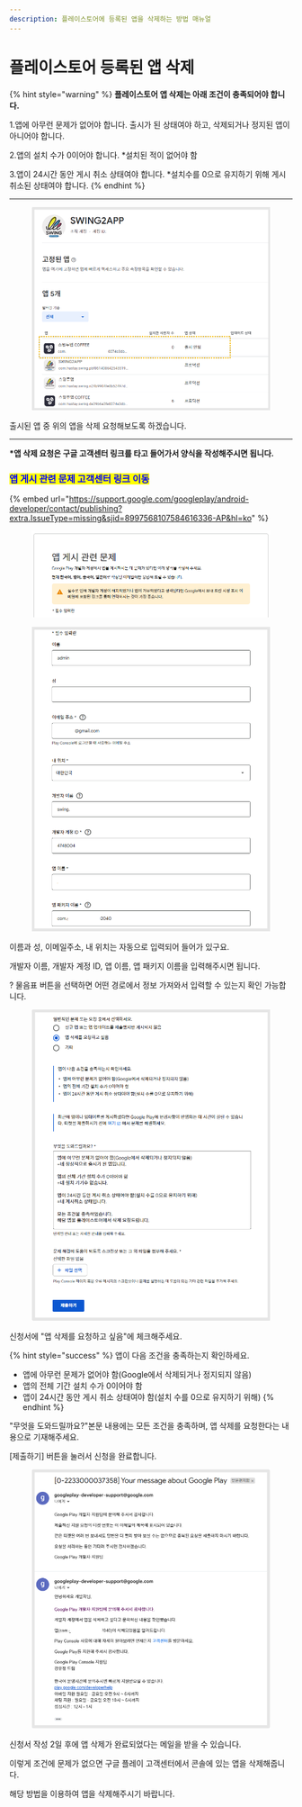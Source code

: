 ```yaml
---
description: 플레이스토어에 등록된 앱을 삭제하는 방법 매뉴얼
---
```


# 플레이스토어 등록된 앱 삭제

{% hint style="warning" %}
**플레이스토어 앱 삭제는 아래 조건이 충족되어야 합니다.**

1.앱에 아무런 문제가 없어야 합니다. 출시가 된 상태여야 하고, 삭제되거나 정지된 앱이 아니어야 합니다.

2.앱의 설치 수가 0이어야 합니다. \*설치된 적이 없어야 함

3.앱이 24시간 동안 게시 취소 상태여야 합니다. \*설치수를 0으로 유지하기 위해 게시 취소된 상태여야 합니다.&#x20;
{% endhint %}



***

<figure><img src="../../.gitbook/assets/앱삭제3.PNG" alt=""><figcaption></figcaption></figure>

출시된 앱 중 위의 앱을 삭제 요청해보도록 하겠습니다.&#x20;



***



**\*앱 삭제 요청은 구글 고객센터 링크를 타고 들어가서 양식을 작성해주시면 됩니다.**&#x20;

### <mark style="color:blue;">앱 게시 관련 문제 고객센터 링크 이동</mark>

{% embed url="https://support.google.com/googleplay/android-developer/contact/publishing?extra.IssueType=missing&sjid=8997568107584616336-AP&hl=ko" %}

<figure><img src="../../.gitbook/assets/image (59).png" alt=""><figcaption></figcaption></figure>

<figure><img src="../../.gitbook/assets/앱삭제1.PNG" alt=""><figcaption></figcaption></figure>

이름과 성, 이메일주소, 내 위치는 자동으로 입력되어 들어가 있구요.

개발자 이름, 개발자 계정 ID, 앱 이름, 앱 패키지 이름을 입력해주시면 됩니다.

? 물음표 버튼을 선택하면 어떤 경로에서 정보 가져와서 입력할 수 있는지 확인 가능합니다.&#x20;



<figure><img src="../../.gitbook/assets/앱삭제2.PNG" alt=""><figcaption></figcaption></figure>

신청서에 "앱 삭제를 요청하고 싶음"에 체크해주세요.

{% hint style="success" %}
앱이 다음 조건을 충족하는지 확인하세요.

* 앱에 아무런 문제가 없어야 함(Google에서 삭제되거나 정지되지 않음)
* 앱의 전체 기간 설치 수가 0이어야 함
* 앱이 24시간 동안 게시 취소 상태여야 함(설치 수를 0으로 유지하기 위해)
{% endhint %}

"무엇을 도와드릴까요?"본문 내용에는 모든 조건을 충족하며, 앱 삭제를 요청한다는 내용으로 기재해주세요.

\[제출하기] 버튼을 눌러서 신청을 완료합니다.&#x20;



<figure><img src="../../.gitbook/assets/앱삭제.PNG" alt=""><figcaption></figcaption></figure>

신청서 작성 2일 후에 앱 삭제가 완료되었다는 메일을 받을 수 있습니다.

이렇게 조건에 문제가 없으면 구글 플레이 고객센터에서 콘솔에 있는 앱을 삭제해줍니다.

해당 방법을 이용하여 앱을 삭제해주시기 바랍니다.&#x20;

